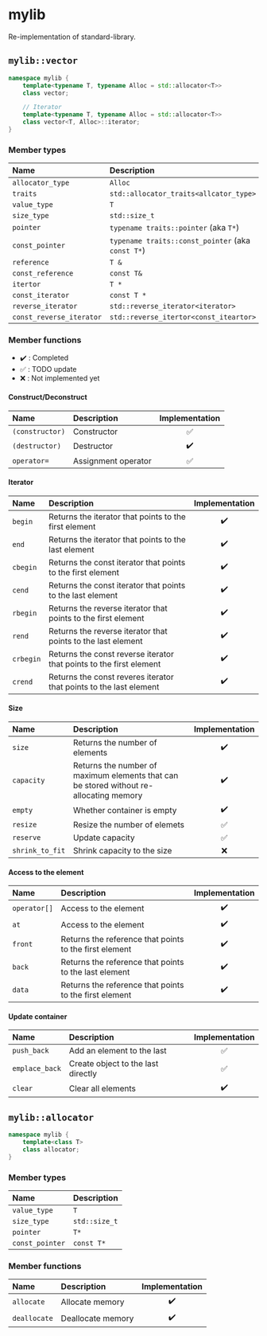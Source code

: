 # mylib

Re-implementation of standard-library.

## `mylib::vector`

```cpp
namespace mylib {
    template<typename T, typename Alloc = std::allocator<T>>
    class vector;

    // Iterator
    template<typename T, typename Alloc = std::allocator<T>>
    class vector<T, Alloc>::iterator;
}
```

### Member types

| Name                     | Description                                       |
|:-------------------------|:--------------------------------------------------|
| `allocator_type`         | `Alloc`                                           |
| `traits`                 | `std::allocator_traits<allcator_type>`            |
| `value_type`             | `T`                                               |
| `size_type`              | `std::size_t`                                     |
| `pointer`                | `typename traits::pointer` (aka `T*`)             |
| `const_pointer`          | `typename traits::const_pointer` (aka `const T*`) |
| `reference`              | `T &`                                             |
| `const_reference`        | `const T&`                                        |
| `itertor`                | `T *`                                             |
| `const_iterator`         | `const T *`                                       |
| `reverse_iterator`       | `std::reverse_iterator<iterator>`                 |
| `const_reverse_iterator` | `std::reverse_itertor<const_iteartor>`            |

### Member functions

- :heavy_check_mark: : Completed
- :white_check_mark: : TODO update
- :x: : Not implemented yet

#### Construct/Deconstruct
| Name            | Description         | Implementation     |
|:----------------|:--------------------|:------------------:|
| `(constructor)` | Constructor         | :white_check_mark: |
| `(destructor)`  | Destructor          | :heavy_check_mark: |
| `operator=`     | Assignment operator | :white_check_mark: |

#### Iterator

| Name      | Description                                                         | Implementation     |
|:----------|:--------------------------------------------------------------------|:------------------:|
| `begin`   | Returns the iterator that points to the first element               | :heavy_check_mark: |
| `end`     | Returns the iterator that points to the last element                | :heavy_check_mark: |
| `cbegin`  | Returns the const iterator that points to the first element         | :heavy_check_mark: |
| `cend`    | Returns the const iterator that points to the last element          | :heavy_check_mark: |
| `rbegin`  | Returns the reverse iterator that points to the first element       | :heavy_check_mark: |
| `rend`    | Returns the reverse iterator that points to the last element        | :heavy_check_mark: |
| `crbegin` | Returns the const reverse iterator that points to the first element | :heavy_check_mark: |
| `crend`   | Returns the const reveres iterator that points to the last element  | :heavy_check_mark: |

#### Size

| Name            | Description                                                                            | Implementation     |
|:----------------|:---------------------------------------------------------------------------------------|:------------------:|
| `size`          | Returns the number of elements                                                         | :heavy_check_mark: |
| `capacity`      | Returns the number of maximum elements that can be stored without re-allocating memory | :heavy_check_mark: |
| `empty`         | Whether container is empty                                                             | :heavy_check_mark: |
| `resize`        | Resize the number of elemets                                                           | :white_check_mark: |
| `reserve`       | Update capacity                                                                        | :white_check_mark: |
| `shrink_to_fit` | Shrink capacity to the size                                                            | :x:                |

#### Access to the element

| Name         | Description                                            | Implementation     |
|:-------------|:-------------------------------------------------------|:------------------:|
| `operator[]` | Access to the element                                  | :heavy_check_mark: |
| `at`         | Access to the element                                  | :heavy_check_mark: |
| `front`      | Returns the reference that points to the first element | :heavy_check_mark: |
| `back`       | Returns the reference that points to the last element  | :heavy_check_mark: |
| `data`       | Returns the reference that points to the first element | :heavy_check_mark: |

#### Update container

| Name           | Description                        | Implementation     |
|:---------------|:-----------------------------------|:------------------:|
| `push_back`    | Add an element to the last         | :white_check_mark: |
| `emplace_back` | Create object to the last directly | :white_check_mark: |
| `clear`        | Clear all elements                 | :heavy_check_mark: |

## `mylib::allocator`

```cpp
namespace mylib {
    template<class T>
    class allocator;
}
```

### Member types

| Name            | Description   |
|:----------------|:--------------|
| `value_type`    | `T`           |
| `size_type`     | `std::size_t` |
| `pointer`       | `T*`          |
| `const_pointer` | `const T*`    |

### Member functions
| Name         | Description       | Implementation     |
|:-------------|:------------------|:------------------:|
| `allocate`   | Allocate memory   | :heavy_check_mark: |
| `deallocate` | Deallocate memory | :heavy_check_mark: |
